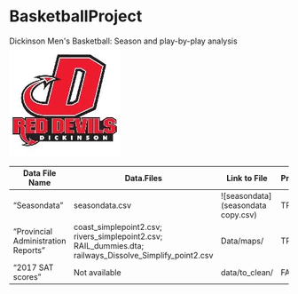 # BasketballProject


Dickinson Men's Basketball: Season and play-by-play analysis <br>
![Dickinson Athletics logo](dickinsonathleticsimage.jpeg) <br>

| Data File Name  | Data.Files | Link to File | Provided |
| -- | -- | -- | -- | 
| “Seasondata” | seasondata.csv | ![seasondata](seasondata copy.csv) | TRUE |
| “Provincial Administration Reports” | coast_simplepoint2.csv; rivers_simplepoint2.csv; RAIL_dummies.dta; railways_Dissolve_Simplify_point2.csv | Data/maps/ | TRUE | Administration (2017) |
| “2017 SAT scores” | Not available | data/to_clean/ | FALSE | College Board (2020) |



